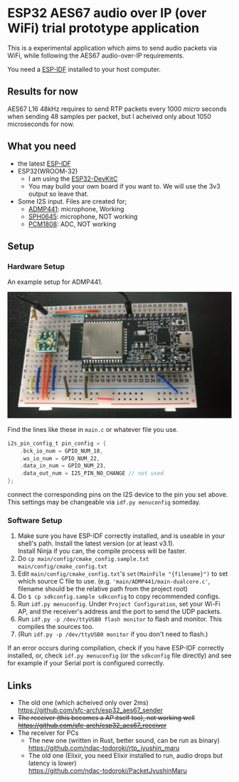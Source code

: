 # ESP32 AES67 audio over IP (over WiFi) trial prototype application

This is a experimental application which aims to send audio packets via WiFi, while following the AES67 audio-over-IP requirements.

You need a [ESP-IDF](https://github.com/espressif/esp-idf) installed to your host computer.

## Results for now

AES67 L16 48kHz requires to send RTP packets every 1000 _micro_ seconds when sending 48 samples per packet, but I acheived only about 1050 microseconds for now.

## What you need

- the latest [ESP-IDF](https://github.com/espressif/esp-idf)
- ESP32(WROOM-32)
  - I am using the [ESP32-DevKitC](https://www.espressif.com/en/products/hardware/esp32-devkitc/overview)
  - You may build your own board if you want to. We will use the 3v3 output so leave that.
- Some I2S input. Files are created for;
  - [ADMP441](https://www.analog.com/en/products/admp441.html): microphone, Working
  - [SPH0645](https://www.adafruit.com/product/3421): microphone, NOT working
  - [PCM1808](http://m.ti.com/product/pcm1808): ADC, NOT working

## Setup

### Hardware Setup

An example setup for ADMP441.

![Connect I2S ports to ADMP441. Don't forget to connect correct grounds and 3v3s.](images/IMG_20181206_104616.jpg)

Find the lines like these in `main.c` or whatever file you use.

```c
i2s_pin_config_t pin_config = {
    .bck_io_num = GPIO_NUM_18,
    .ws_io_num = GPIO_NUM_22,
    .data_in_num = GPIO_NUM_23,
    .data_out_num = I2S_PIN_NO_CHANGE // not used
};
```

connect the corresponding pins on the I2S device to the pin you set above.
This settings may be changeable via `idf.py menuconfig` someday.

### Software Setup

1. Make sure you have ESP-IDF correctly installed, and is useable in your shell's path. Install the latest version (or at least v3.1).  
   Install Ninja if you can, the compile process will be faster.
1. Do `cp main/config/cmake_config.sample.txt main/config/cmake_config.txt`
1. Edit `main/config/cmake_config.txt`'s `set(MainFile "{filename}")` to set which source C file to use. (e.g. `'main/ADMP441/main-dualcore.c'`, filename should be the relative path from the project root)
1. Do `$ cp sdkconfig.sample sdkconfig` to copy recommended configs.
1. Run `idf.py menuconfig`. Under `Project Configuration`, set your Wi-Fi AP, and the receiver's address and the port to send the UDP packets.
1. Run `idf.py -p /dev/ttyUSB0 flash monitor` to flash and monitor. This compiles the sources too.
1. (Run `idf.py -p /dev/ttyUSB0 monitor` if you don't need to flash.)

If an error occurs during compilation, check if you have ESP-IDF correctly installed, or, check `idf.py menuconfig` (or the `sdkconfig` file directly) and see for example if your Serial port is configured correctly.

## Links
- The old one (which acheived only over 2ms)  
  https://github.com/sfc-arch/esp32_aes67_sender
- ~~The receiver (this becomes a AP itself too), not working well~~  
  ~~https://github.com/sfc-arch/esp32_aes67_receiver~~
- The receiver for PCs
  - The new one (written in Rust, better sound, can be run as binary)  
    https://github.com/ndac-todoroki/rtp_jyushin_maru
  - The old one (Elixir, you need Elixir installed to run, audio drops but latency is lower)  
    https://github.com/ndac-todoroki/PacketJyushinMaru
